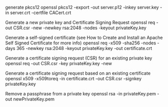 generate pkcs12
openssl pkcs12 -export -out server.p12 -inkey server.key -in server.crt -certfile CACert.crt

Generate a new private key and Certificate Signing Request
openssl req -out CSR.csr -new -newkey rsa:2048 -nodes -keyout privateKey.key

Generate a self-signed certificate (see How to Create and Install an Apache Self Signed Certificate for more info)
openssl req -x509 -sha256 -nodes -days 365 -newkey rsa:2048 -keyout privateKey.key -out certificate.crt

Generate a certificate signing request (CSR) for an existing private key
openssl req -out CSR.csr -key privateKey.key -new

Generate a certificate signing request based on an existing certificate
openssl x509 -x509toreq -in certificate.crt -out CSR.csr -signkey privateKey.key

Remove a passphrase from a private key
openssl rsa -in privateKey.pem -out newPrivateKey.pem